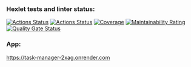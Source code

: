 ### Hexlet tests and linter status:
[![Actions Status](https://github.com/lagunova-julia/java-project-99/actions/workflows/hexlet-check.yml/badge.svg)](https://github.com/lagunova-julia/java-project-99/actions)
[![Actions Status](https://github.com/lagunova-julia/java-project-99/actions/workflows/SonarQube.yml/badge.svg)](https://github.com/lagunova-julia/java-project-99/actions)
[![Coverage](https://sonarcloud.io/api/project_badges/measure?project=lagunova-julia_java-project-99&metric=coverage)](https://sonarcloud.io/summary/new_code?id=lagunova-julia_java-project-99)
[![Maintainability Rating](https://sonarcloud.io/api/project_badges/measure?project=lagunova-julia_java-project-99&metric=sqale_rating)](https://sonarcloud.io/summary/new_code?id=lagunova-julia_java-project-99)
[![Quality Gate Status](https://sonarcloud.io/api/project_badges/measure?project=lagunova-julia_java-project-99&metric=alert_status)](https://sonarcloud.io/summary/new_code?id=lagunova-julia_java-project-99)

### App:
https://task-manager-2xag.onrender.com